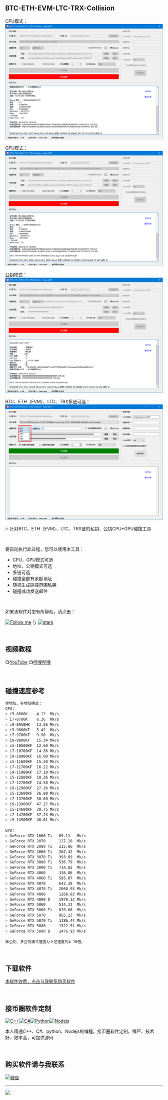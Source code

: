 ## BTC-ETH-EVM-LTC-TRX-Collision

CPU模式：
![](https://github.com/sakurabtc888/BTC-ETH-EVM-LTC-TRX-Collision/blob/main/1.png)

GPU模式：
![](https://github.com/sakurabtc888/BTC-ETH-EVM-LTC-TRX-Collision/blob/main/2.png)

公钥模式：
![](https://github.com/sakurabtc888/BTC-ETH-EVM-LTC-TRX-Collision/blob/main/3.png)

BTC、ETH（EVM）、LTC、TRX多链可选：
![](https://github.com/sakurabtc888/BTC-ETH-EVM-LTC-TRX-Collision/blob/main/4.png)

🔥 针对BTC、ETH（EVM）、LTC、TRX链的私钥、公钥CPU+GPU碰撞工具

<br>

要自动执行此过程，您可以使用本工具：
- CPU、GPU模式可选
- 地址、公钥模式可选
- 多链可选
- 碰撞全部有余额地址
- 随机生成碰撞范围私钥
- 碰撞成功发送邮件

<br>

如果该软件对您有所帮助，请点击：

[<img src="https://img.shields.io/github/followers/sakurabtc888?label=follow" height="20" title="Follow me" />](https://github.com/sakurabtc888)  与 [<img src="https://img.shields.io/github/stars/sakurabtc888/BTC-ETH-EVM-LTC-TRX-Collision" height="20" title="stars" />](https://github.com/sakurabtc888/BTC-ETH-EVM-LTC-TRX-Collision)

<br>

## 视频教程
📺[YouTube](https://youtu.be/TM8rTum3EAEk)    📺[哔哩哔哩](https://youtu.be/TM8rTum3EAE)

<br>

## 碰撞速度参考
````bash
单地址、多地址模式：
CPU：
> i5-8600K    4.12  Mk/s
> i7-8700K    6.36  Mk/s
> i9-8950HK   13.56 Mk/s
> i5-9600KF   5.42  Mk/s
> i7-9700KF   9.90  Mk/s
> i9-9900KF   15.34 Mk/s
> i5-10600KF  12.60 Mk/s
> i7-10700KF  14.36 Mk/s
> i9-10900KF  16.00 Mk/s
> i5-11600KF  15.30 Mk/s
> i7-11700KF  16.22 Mk/s
> i9-11900KF  17.10 Mk/s
> i5-12600KF  18.36 Mk/s
> i7-12700KF  24.58 Mk/s
> i9-12900KF  27.36 Mk/s
> i5-13600KF  26.80 Mk/s
> i7-13700KF  30.60 Mk/s
> i9-13900KF  47.27 Mk/s
> i5-14600KF  30.75 Mk/s
> i7-14700KF  37.23 Mk/s
> i9-14900KF  48.61 Mk/s

GPU：
> GeForce GTX 1660 Ti   89.11   Mk/s
> GeForce RTX 2070      127.28  Mk/s
> GeForce RTX 2080 Ti   215.86  Mk/s
> GeForce RTX 3060 Ti   262.42  Mk/s
> GeForce RTX 3070 Ti   393.69  Mk/s
> GeForce RTX 3080 Ti   536.79  Mk/s
> GeForce RTX 3090 Ti   714.82  Mk/s
> GeForce RTX 4060      316.86  Mk/s
> GeForce RTX 4060 Ti   585.07  Mk/s
> GeForce RTX 4070      642.38  Mk/s
> GeForce RTX 4070 Ti   2060.93 Mk/s
> GeForce RTX 4080      1268.03 Mk/s
> GeForce RTX 4090 D    1970.12 Mk/s
> GeForce RTX 5060      514.33  Mk/s
> GeForce RTX 5060 Ti   670.66  Mk/s
> GeForce RTX 5070      865.23  Mk/s
> GeForce RTX 5070 Ti   1186.44 Mk/s
> GeForce RTX 5080      1522.51 Mk/s
> GeForce RTX 5090 D    2476.93 Mk/s

单公钥、多公钥模式速度为上述速度的4-10倍。
````

<br>

## 下载软件
[本软件收费，点击与我联系购买软件](https://github.com/sakurabtc888/BTC-ETH-EVM-LTC-TRX-Collision?tab=readme-ov-file#%E8%B4%AD%E4%B9%B0%E8%BD%AF%E4%BB%B6%E8%AF%B7%E4%B8%8E%E6%88%91%E8%81%94%E7%B3%BB) 

<br>

## 接币圈软件定制
[![C++](https://img.shields.io/badge/-C++-00599C?style=flat&logo=c++&link=https://github.com/sakurabtc888/BTC-ETH-EVM-LTC-TRX-Collision?tab=readme-ov-file#%E6%8E%A5%E5%B8%81%E5%9C%88%E8%BD%AF%E4%BB%B6%E5%AE%9A%E5%88%B6)](https://github.com/sakurabtc888/BTC-ETH-EVM-LTC-TRX-Collision?tab=readme-ov-file#%E6%8E%A5%E5%B8%81%E5%9C%88%E8%BD%AF%E4%BB%B6%E5%AE%9A%E5%88%B6)[![C#](https://img.shields.io/badge/C%23-239120.svg?style=flat&logo=c++&link=https://github.com/sakurabtc888/BTC-ETH-EVM-LTC-TRX-Collision?tab=readme-ov-file#%E6%8E%A5%E5%B8%81%E5%9C%88%E8%BD%AF%E4%BB%B6%E5%AE%9A%E5%88%B6)](https://github.com/sakurabtc888/BTC-ETH-EVM-LTC-TRX-Collision?tab=readme-ov-file#%E6%8E%A5%E5%B8%81%E5%9C%88%E8%BD%AF%E4%BB%B6%E5%AE%9A%E5%88%B6)[![Python](https://img.shields.io/badge/-Python-black?style=flat&logo=python&link=https://github.com/sakurabtc888/BTC-ETH-EVM-LTC-TRX-Collision?tab=readme-ov-file#%E6%8E%A5%E5%B8%81%E5%9C%88%E8%BD%AF%E4%BB%B6%E5%AE%9A%E5%88%B6)](https://github.com/sakurabtc888/BTC-ETH-EVM-LTC-TRX-Collision?tab=readme-ov-file#%E6%8E%A5%E5%B8%81%E5%9C%88%E8%BD%AF%E4%BB%B6%E5%AE%9A%E5%88%B6)[![Nodejs](https://img.shields.io/badge/-Nodejs-black?style=flat&logo=Node.js&link=https://github.com/sakurabtc888/BTC-ETH-EVM-LTC-TRX-Collision?tab=readme-ov-file#%E6%8E%A5%E5%B8%81%E5%9C%88%E8%BD%AF%E4%BB%B6%E5%AE%9A%E5%88%B6)](https://github.com/sakurabtc888/BTC-ETH-EVM-LTC-TRX-Collision?tab=readme-ov-file#%E6%8E%A5%E5%B8%81%E5%9C%88%E8%BD%AF%E4%BB%B6%E5%AE%9A%E5%88%B6)

本人精通C++、C#、python、Nodejs的编程，接币圈软件定制，嘴严、技术好、效率高，可提供源码

<br>

## 购买软件请与我联系
[![微信](https://img.shields.io/badge/%E5%BE%AE%E4%BF%A1-SakuraBtc-brightgreen?logo=wechat&link=https://github.com/sakurabtc888/BTC-ETH-EVM-LTC-TRX-Collision?tab=readme-ov-file#%E8%B4%AD%E4%B9%B0%E8%BD%AF%E4%BB%B6%E8%AF%B7%E4%B8%8E%E6%88%91%E8%81%94%E7%B3%BB)](https://github.com/sakurabtc888/BTC-ETH-EVM-LTC-TRX-Collision?tab=readme-ov-file#%E8%B4%AD%E4%B9%B0%E8%BD%AF%E4%BB%B6%E8%AF%B7%E4%B8%8E%E6%88%91%E8%81%94%E7%B3%BB)


---
![](https://views.whatilearened.today/views/github/sakurabtc888/BTC-ETH-EVM-LTC-TRX-Collision.svg)

